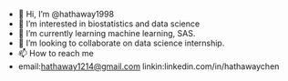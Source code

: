 - 👋 Hi, I’m @hathaway1998
- 👀 I’m interested in biostatistics and data science
- 🌱 I’m currently learning machine learning, SAS.
- 💞️ I’m looking to collaborate on data science internship.
- 📫 How to reach me 
- email:hathaway1214@gmail.com
  linkin:linkedin.com/in/hathawaychen

<!---
hathaway1998/hathaway1998 is a ✨ special ✨ repository because its `README.md` (this file) appears on your GitHub profile.
You can click the Preview link to take a look at your changes.
--->

